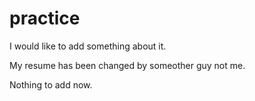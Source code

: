 # practice

I would like to add something about it.

My resume has been changed by someother guy not me.

Nothing to add now.

